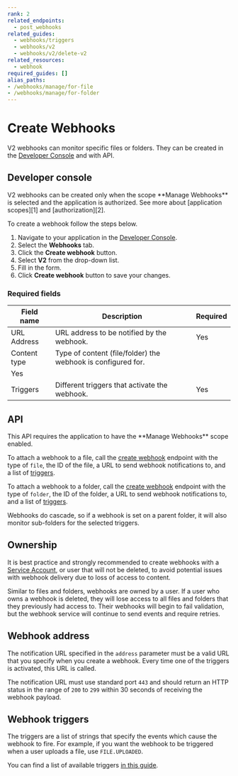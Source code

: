 ```yaml
---
rank: 2
related_endpoints:
  - post_webhooks
related_guides:
  - webhooks/triggers
  - webhooks/v2
  - webhooks/v2/delete-v2
related_resources: 
  - webhook
required_guides: []
alias_paths:
- /webhooks/manage/for-file
- /webhooks/manage/for-folder
---
```


# Create Webhooks

V2 webhooks can monitor specific files or folders. They can be
created in the [Developer Console][console] and with API. 

## Developer console

<Message type='warning'>
  V2 webhooks can be created only when the scope **Manage Webhooks**
  is selected and the application is authorized. See more about
  [application scopes][1] and [authorization][2].
</Message>

To create a webhook follow the steps below.

1. Navigate to your application in the [Developer Console][console].
2. Select the **Webhooks** tab.
3. Click the **Create webhook** button.
4. Select **V2** from the drop-down list.
5. Fill in the form.
6. Click **Create webhook** button to save your changes.

### Required fields

| Field name | Description | Required |
| --- | --- | --- |
| URL Address | URL address to be notified by the webhook. | Yes |
| Content type | Type of content (file/folder) the webhook is configured for.
| Yes |
| Triggers | Different triggers that activate the webhook. | Yes |

## API

<Message type='warning'>
  This API requires the application to have the **Manage Webhooks** scope enabled.
</Message>

To attach a webhook to a file, call the [create webhook][3] endpoint with the
type of `file`, the ID of the file, a URL to send webhook notifications to, and
a list of [triggers][4].

<Samples id='post_webhooks' />

To attach a webhook to a folder, call the [create webhook][3] endpoint with the
type of `folder`, the ID of the folder, a URL to send webhook notifications to,
and a list of [triggers][4]. 

<Samples id='post_webhooks' variant='for_folder' />

<Message type='notice'>
  Webhooks do cascade, so if a webhook is set on a parent folder,
  it will also monitor sub-folders for the selected triggers.
</Message>

## Ownership 

It is best practice and strongly recommended to create webhooks with a 
[Service Account][sa], or user that will not be deleted, to avoid potential
issues with webhook delivery due to loss of access to content. 

Similar to files and folders, webhooks are owned by a user. If a user who owns a
webhook is deleted, they will lose access to all files and folders that they
previously had access to. Their webhooks will begin to fail validation, but the
webhook service will continue to send events and require retries.

## Webhook address

The notification URL specified in the `address` parameter must be a valid URL
that you specify when you create a webhook. Every time one of the triggers is
activated, this URL is called.

The notification URL must use standard port `443` and should return
an HTTP status in the range of `200` to `299` within 30 seconds of receiving
the webhook payload.

## Webhook triggers

The triggers are a list of strings that specify the events which cause the
webhook to fire. For example, if you want the webhook to be triggered
when a user uploads a file, use `FILE.UPLOADED`.

You can find a list of available triggers [in this guide][4].

[1]: g://applications
[2]: g://authorization
[3]: e://post_webhooks
[4]: g://webhooks/triggers
[sa]: g://getting-started/user-types/service-account
[console]: https://app.box.com/developers/console
